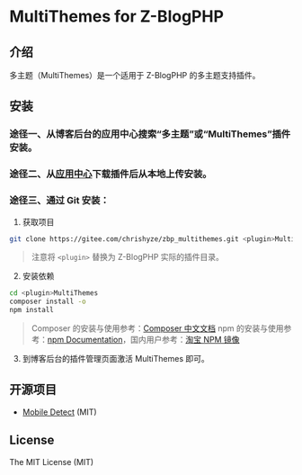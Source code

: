 # MultiThemes for Z-BlogPHP
## 介绍
多主题（MultiThemes）是一个适用于 Z-BlogPHP 的多主题支持插件。

## 安装
### 途径一、从博客后台的应用中心搜索“多主题”或“MultiThemes”插件安装。
### 途径二、从[应用中心](https://app.zblogcn.com/?id=1575)下载插件后从本地上传安装。
### 途径三、通过 Git 安装：
1. 获取项目
```bash
git clone https://gitee.com/chrishyze/zbp_multithemes.git <plugin>MultiThemes
```
> 注意将 `<plugin>` 替换为 Z-BlogPHP 实际的插件目录。
2. 安装依赖
```bash
cd <plugin>MultiThemes
composer install -o
npm install
```
> Composer 的安装与使用参考：[Composer 中文文档](https://docs.phpcomposer.com/00-intro.html)
> npm 的安装与使用参考：[npm Documentation](https://docs.npmjs.com/)，国内用户参考：[淘宝 NPM 镜像](https://npm.taobao.org/)
3. 到博客后台的插件管理页面激活 MultiThemes 即可。

## 开源项目
- [Mobile Detect](http://mobiledetect.net/ "Mobile Detect") (MIT)
  
## License
The MIT License (MIT)
